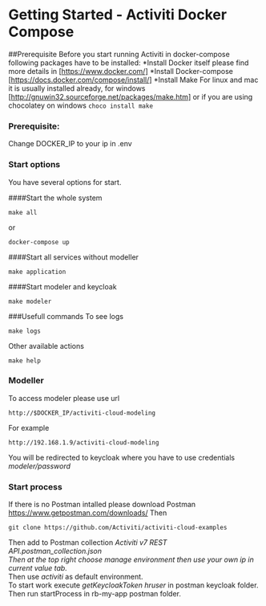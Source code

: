 # Getting Started - Activiti Docker Compose

##Prerequisite
Before you start running Activiti in docker-compose following packages have to be installed:
*Install Docker itself please find more details in [https://www.docker.com/]
*Install Docker-compose [https://docs.docker.com/compose/install/]
*Install Make For linux and mac it is usually installed already, for windows [http://gnuwin32.sourceforge.net/packages/make.htm] or if you are using chocolatey on windows ``choco install make``

### Prerequisite:
Change DOCKER_IP to your ip in .env

### Start options
You have several options for start.

####Start the whole system
```
make all
```
or 
```
docker-compose up
```
####Start all services without modeller 
```
make application 
```

####Start modeler and keycloak
```
make modeler
```
###Usefull commands
To see logs 
```
make logs 
```
Other available actions
```
make help
```

### Modeller 
To access modeler please use url
```
http://$DOCKER_IP/activiti-cloud-modeling
```
For example
```
http://192.168.1.9/activiti-cloud-modeling
```
You will be redirected to keycloak where you have to use credentials *modeler/password* 

### Start process 
If there is no Postman intalled please download Postman https://www.getpostman.com/downloads/
Then 
```
git clone https://github.com/Activiti/activiti-cloud-examples
```
Then add to Postman collection _Activiti v7 REST API.postman_collection.json_ <br>
*Then at the top right choose manage environment then use your own ip in _current value_ tab.* <br> 
Then use _activiti_ as default environment. <br>
To start work execute _getKeycloakToken hruser_ in postman keycloak folder. <br>
Then run startProcess in rb-my-app postman folder. <br>






